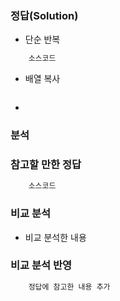 ###   정답(Solution)

-   단순 반복

```java
    소스코드
```

-   배열 복사

```java

```

-   

###   분석


###   참고할 만한 정답
```java
    소스코드
```

###   비교 분석
-   비교 분석한 내용

###   비교 분석 반영
```java
    정답에 참고한 내용 추가
```